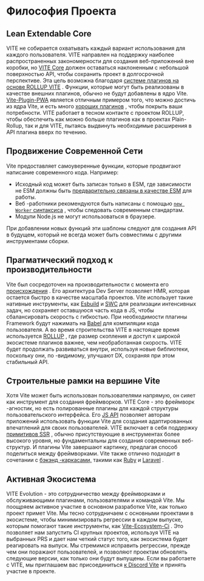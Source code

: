 # Философия Проекта

## Lean Extendable Core

VITE не собирается охватывать каждый вариант использования для каждого пользователя. VITE направлен на поддержку наиболее распространенных закономерности для создания веб-приложений вне коробки, но [VITE Core](https://github.com/vitejs/vite) должен оставаться наклоненным с небольшой поверхностью API, чтобы сохранить проект в долгосрочной перспективе. Эта цель возможна благодаря [системе плагинов на основе ROLLUP VITE](./api-plugin.md) . Функции, которые могут быть реализованы в качестве внешних плагинов, обычно не будут добавлены в ядро Vite. [Vite-Plugin-PWA](https://vite-pwa-org.netlify.app/) является отличным примером того, что можно достичь из ядра Vite, и есть много [хороших плагинов](https://github.com/vitejs/awesome-vite#plugins) , чтобы покрыть ваши потребности. VITE работает в тесном контакте с проектом ROLLUP, чтобы обеспечить как можно больше плагинов как в проектах Plain-Rollup, так и для VITE, пытаясь выдвинуть необходимые расширения в API плагина вверх по течению.

## Продвижение Современной Сети

Vite предоставляет самоуверенные функции, которые продвигают написание современного кода. Например:

- Исходный код может быть записан только в ESM, где зависимости не ESM должны быть [предварительно связаны в качестве ESM](./dep-pre-bundling) для работы.
- Веб -работники рекомендуются быть написаны с помощью [`new Worker` синтаксиса](./features#web-workers) , чтобы следовать современным стандартам.
- Модули Node.js не могут использоваться в браузере.

При добавлении новых функций эти шаблоны следуют для создания API в будущем, который не всегда может быть совместимы с другими инструментами сборки.

## Прагматический подход к производительности

Vite был сосредоточен на производительности с момента его [происхождения](./why.md) . Его архитектура Dev Server позволяет HMR, которая остается быстро в качестве масштаба проектов. Vite использует такие нативные инструменты, как [Esbuild](https://esbuild.github.io/) и [SWC](https://github.com/vitejs/vite-plugin-react-swc) для реализации интенсивных задач, но сохраняет оставшуюся часть кода в JS, чтобы сбалансировать скорость с гибкостью. При необходимости плагины Framework будут нажимать на [Babel](https://babeljs.io/) для компиляции кода пользователя. А во время строительства VITE в настоящее время используется [ROLLUP](https://rollupjs.org/) , где размер скопления и доступ к широкой экосистеме плагинов важнее, чем необработанная скорость. VITE будет продолжать развиваться внутри, используя новые библиотеки, поскольку они, по -видимому, улучшают DX, сохраняя при этом стабильный API.

## Строительные рамки на вершине Vite

Хотя Vite может быть использован пользователями напрямую, он сияет как инструмент для создания фреймворков. VITE Core - это фреймворк -агностик, но есть полированные плагины для каждой структуры пользовательского интерфейса. Его [JS API](./api-javascript.md) позволяет авторам приложений использовать функции Vite для создания адаптированных впечатлений для своих пользователей. VITE включает в себя поддержку [примитивов SSR](./ssr.md) , обычно присутствующие в инструментах более высокого уровня, но фундаментальны для создания современных веб-структур. И плагины Vite завершают картинку, предлагая способ поделиться между фреймворками. Vite также отлично подходит в сочетании с [бэкэнд -каркасами,](./backend-integration.md) такими как [Ruby](https://vite-ruby.netlify.app/) и [Laravel](https://laravel.com/docs/10.x/vite) .

## Активная Экосистема

VITE Evolution - это сотрудничество между фреймворками и обслуживающими плагинами, пользователями и командой Vite. Мы поощряем активное участие в основном разработке Vite, как только проект примет Vite. Мы тесно сотрудничаем с основными проектами в экосистеме, чтобы минимизировать регрессии в каждом выпуске, которым помогают такие инструменты, как [Vite-Ecosystem-Ci](https://github.com/vitejs/vite-ecosystem-ci) . Это позволяет нам запустить CI крупных проектов, используя VITE на выбранных PRS и дает нам четкий статус того, как экосистема будет реагировать на выпуск. Мы стремимся исправить регрессии, прежде чем они поражают пользователей, и позволяют проектам обновлять следующие версии, как только они будут выпущены. Если вы работаете с VITE, мы приглашаем вас присоединиться [к Discord Vite](https://chat.vite.dev) и принять участие в проекте.
